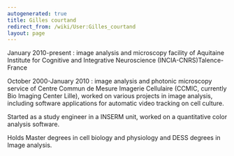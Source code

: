```yaml
---
autogenerated: true
title: Gilles courtand
redirect_from: /wiki/User:Gilles_courtand
layout: page
---
```


January 2010-present : image analysis and microscopy facility of
Aquitaine Institute for Cognitive and Integrative Neuroscience
(INCIA-CNRS)Talence-France

October 2000-January 2010 : image analysis and photonic microscopy
service of Centre Commun de Mesure Imagerie Cellulaire (CCMIC, currently
Bio Imaging Center Lille), worked on various projects in image analysis,
including software applications for automatic video tracking on cell
culture.

Started as a study engineer in a INSERM unit, worked on a quantitative
color analysis software.

Holds Master degrees in cell biology and physiology and DESS degrees in
Image analysis.
